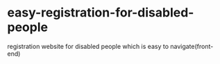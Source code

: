 # easy-registration-for-disabled-people
registration website for disabled people which is easy to navigate(front-end)
